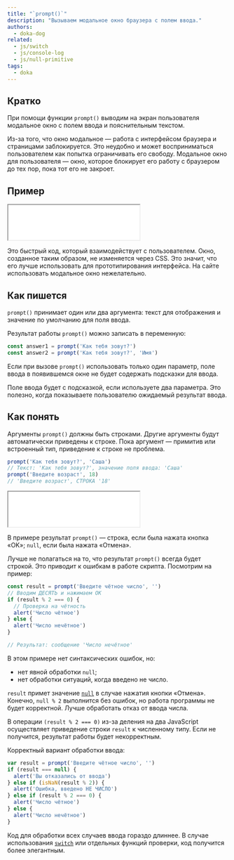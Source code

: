 ```yaml
---
title: "`prompt()`"
description: "Вызываем модальное окно браузера с полем ввода."
authors:
  - doka-dog
related:
  - js/switch
  - js/console-log
  - js/null-primitive
tags:
  - doka
---
```


## Кратко

При помощи функции `prompt()` выводим на экран пользователя модальное окно с полем ввода и пояснительным текстом.

Из-за того, что окно модальное — работа с интерфейсом браузера и страницами заблокируется. Это неудобно и может восприниматься пользователем как попытка ограничивать его свободу. Модальное окно для пользователя — окно, которое блокирует его работу с браузером до тех пор, пока тот его не закроет.

## Пример

<iframe title="Пример работы" src="demos/vindi-r-OqZYEe/" height="80"></iframe>

Это быстрый код, который взаимодействует с пользователем. Окно, созданное таким образом, не изменяется через CSS. Это значит, что его лучше использовать для прототипирования интерфейса. На сайте использовать модальное окно нежелательно.

## Как пишется

`prompt()` принимает один или два аргумента: текст для отображения и значение по умолчанию для поля ввода.

Результат работы `prompt()` можно записать в переменную:

```js
const answer1 = prompt('Как тебя зовут?')
const answer2 = prompt('Как тебя зовут?', 'Имя')
```

Если при вызове `prompt()` использовать только один параметр, поле ввода в появившемся окне не будет содержать подсказки для ввода.

Поле ввода будет с подсказкой, если используете два параметра. Это полезно, когда показываете пользователю ожидаемый результат ввода.

## Как понять

Аргументы `prompt()` должны быть строками. Другие аргументы будут автоматически приведены к строке. Пока аргумент — примитив или встроенный тип, приведение к строке не проблема.

```js
prompt('Как тебя зовут?', 'Саша')
// Текст: 'Как тебя зовут?', значение поля ввода: 'Саша'
prompt('Введите возраст', 18)
// 'Введите возраст', СТРОКА '18'
```

<iframe title="Приведение к строке" src="demos/vindi-r-jJxjNM/" height="80"></iframe>

В примере результат `prompt()` — строка, если была нажата кнопка «OK»; `null`, если была нажата «Отмена».

Лучше не полагаться на то, что результат `prompt()` всегда будет строкой. Это приводит к ошибкам в работе скрипта. Посмотрим на пример:

```js
const result = prompt('Введите чётное число', '')
// Вводим ДЕСЯТЬ и нажимаем ОК
if (result % 2 === 0) {
  // Проверка на чётность
  alert('Число чётное')
} else {
  alert('Число нечётное')
}

// Результат: сообщение 'Число нечётное'
```

В этом примере нет синтаксических ошибок, но:

- нет явной обработки `null`;
- нет обработки ситуаций, когда введено не число.

`result` примет значение [`null`](/js/null-primitive/) в случае нажатия кнопки «Отмена». Конечно, `null % 2` выполнится без ошибок, но работа программы не будет корректной. Лучше обработать отказ от ввода числа.

В операции `(result % 2 === 0)` из-за деления на два JavaScript осуществляет приведение строки `result` к численному типу. Если не получится, результат работы будет некорректным.

Корректный вариант обработки ввода:

```js
var result = prompt('Введите чётное число', '')
if (result === null) {
  alert('Вы отказались от ввода')
} else if (isNaN(result % 2)) {
  alert('Ошибка, введено НЕ ЧИСЛО')
} else if (result % 2 === 0) {
  alert('Число чётное')
} else {
  alert('Число нечётное')
}
```

Код для обработки всех случаев ввода гораздо длиннее. В случае использования [`switch`](/js/switch/) или отдельных функций проверки, код получится более элегантным.
